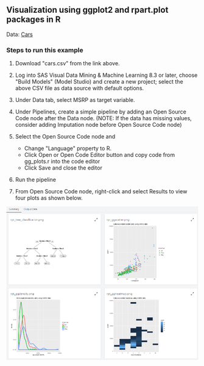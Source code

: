 ## Visualization using ggplot2 and rpart.plot packages in R

Data: [Cars](https://github.com/sassoftware/sas-viya-programming/blob/master/data/cars.csv)

### Steps to run this example
1. Download "cars.csv" from the link above.

2. Log into SAS Visual Data Mining & Machine Learning 8.3 or later, choose "Build Models" (Model Studio) and create a new project; select the above CSV file as data source with default options.

3. Under Data tab, select MSRP as target variable.

4. Under Pipelines, create a simple pipeline by adding an Open Source Code node after the Data node. (NOTE: If the data has missing values, consider adding Imputation node before Open Source Code node)

5. Select the Open Source Code node and 
   - Change "Language" property to R.
   - Click Open or Open Code Editor button and copy code from gg_plots.r into the code editor
   - Click Save and close the editor

6. Run the pipeline

7. From Open Source Code node, right-click and select Results to view four plots as shown below.

![alt text](gg_plots_rpart.png "rpart and ggplots")

